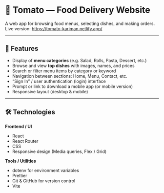 # 🍅 Tomato — Food Delivery Website

A web app for browsing food menus, selecting dishes, and making orders.  
Live version: https://tomato-kariman.netlify.app/  

---

## 🎯 Features

- Display of **menu categories** (e.g. Salad, Rolls, Pasta, Dessert, etc.)  
- Browse and view **top dishes** with images, names, and prices  
- Search or filter menu items by category or keyword  
- Navigation between sections: Home, Menu, Contact, etc.  
- “Sign In” / user authentication (login) interface  
- Prompt or link to download a mobile app (or mobile version)  
- Responsive layout (desktop & mobile)  

---

## 🛠 Technologies

**Frontend / UI**
- React 
- React Router
- CSS   
- Responsive design (Media queries, Flex / Grid)  

**Tools / Utilities**
- dotenv for environment variables  
- Prettier  
- Git & GitHub for version control  
- Vite


